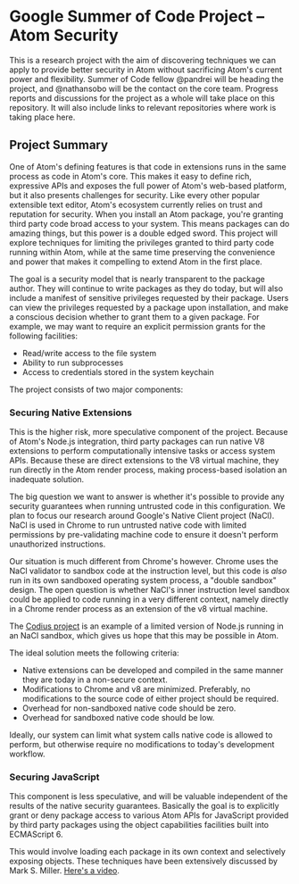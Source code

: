 # Google Summer of Code Project – Atom Security

This is a research project with the aim of discovering techniques we can apply to provide better security in Atom without sacrificing Atom's current power and flexibility. Summer of Code fellow @pandrei will be heading the project, and @nathansobo will be the contact on the core team. Progress reports and discussions for the project as a whole will take place on this repository. It will also include links to relevant repositories where work is taking place here.

## Project Summary

One of Atom's defining features is that code in extensions runs in the same process as code in Atom's core. This makes it easy to define rich, expressive APIs and exposes the full power of Atom's web-based platform, but it also presents challenges for security. Like every other popular extensible text editor, Atom's ecosystem currently relies on trust and reputation for security. When you install an Atom package, you're granting third party code broad access to your system. This means packages can do amazing things, but this power is a double edged sword. This project will explore techniques for limiting the privileges granted to third party code running within Atom, while at the same time preserving the convenience and power that makes it compelling to extend Atom in the first place.

The goal is a security model that is nearly transparent to the package author. They will continue to write packages as they do today, but will also include a manifest of sensitive privileges requested by their package. Users can view the privileges requested by a package upon installation, and make a conscious decision whether to grant them to a given package. For example, we may want to require an explicit permission grants for the following facilities:

* Read/write access to the file system
* Ability to run subprocesses
* Access to credentials stored in the system keychain

The project consists of two major components:

### Securing Native Extensions

This is the higher risk, more speculative component of the project. Because of Atom's Node.js integration, third party packages can run native V8 extensions to perform computationally intensive tasks or access system APIs. Because these are direct extensions to the V8 virtual machine, they run directly in the Atom render process, making process-based isolation an inadequate solution.

The big question we want to answer is whether it's possible to provide any security guarantees when running untrusted code in this configuration. We plan to focus our research around Google's Native Client project (NaCl). NaCl is used in Chrome to run untrusted native code with limited permissions by pre-validating machine code to ensure it doesn't perform unauthorized instructions.

Our situation is much different from Chrome's however. Chrome uses the NaCl validator to sandbox code at the instruction level, but this code is *also* run in its own sandboxed operating system process, a "double sandbox" design. The open question is whether NaCl's inner instruction level sandbox could be applied to code running in a very different context, namely directly in a Chrome render process as an extension of the v8 virtual machine.

The [Codius project](https://github.com/codius/codius-nacl-node) is an example of a limited version of Node.js running in an NaCl sandbox, which gives us hope that this may be possible in Atom.

The ideal solution meets the following criteria:

* Native extensions can be developed and compiled in the same manner they are today in a non-secure context.
* Modifications to Chrome and v8 are minimized. Preferably, no modifications to the source code of either project should be required.
* Overhead for non-sandboxed native code should be zero.
* Overhead for sandboxed native code should be low.

Ideally, our system can limit what system calls native code is allowed to perform, but otherwise require no modifications to today's development workflow.

### Securing JavaScript

This component is less speculative, and will be valuable independent of the results of the native security guarantees. Basically the goal is to explicitly grant or deny package access to various Atom APIs for JavaScript provided by third party packages using the object capabilities facilities built into ECMAScript 6.

This would involve loading each package in its own context and selectively exposing objects. These techniques have been extensively discussed by Mark S. Miller. [Here's a video](https://github.com/codius/codius-nacl-node).
